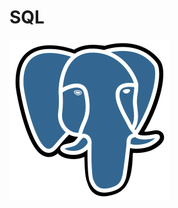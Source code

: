 # SQL 
[![SQL](https://github.com/devicons/devicon/blob/master/icons/postgresql/postgresql-original.svg)](https://t.me/vladimirov_ES)
